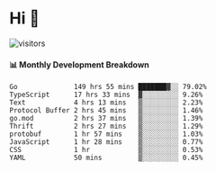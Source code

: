 # Hi 👋
 
![visitors](https://visitor-badge.glitch.me/badge?page_id=sorcererxw.sorcererx)

#### 📊 Monthly Development Breakdown

<!--START_SECTION:waka-->
```text
Go              149 hrs 55 mins ███████▓░░ 79.02%
TypeScript      17 hrs 33 mins  ▓░░░░░░░░░ 9.26%
Text            4 hrs 13 mins   ▒░░░░░░░░░ 2.23%
Protocol Buffer 2 hrs 45 mins   ▒░░░░░░░░░ 1.46%
go.mod          2 hrs 37 mins   ▒░░░░░░░░░ 1.39%
Thrift          2 hrs 27 mins   ▒░░░░░░░░░ 1.29%
protobuf        1 hr 57 mins    ▒░░░░░░░░░ 1.03%
JavaScript      1 hr 28 mins    ▒░░░░░░░░░ 0.77%
CSS             1 hr            ▒░░░░░░░░░ 0.53%
YAML            50 mins         ▒░░░░░░░░░ 0.45%
```
<!--END_SECTION:waka-->
